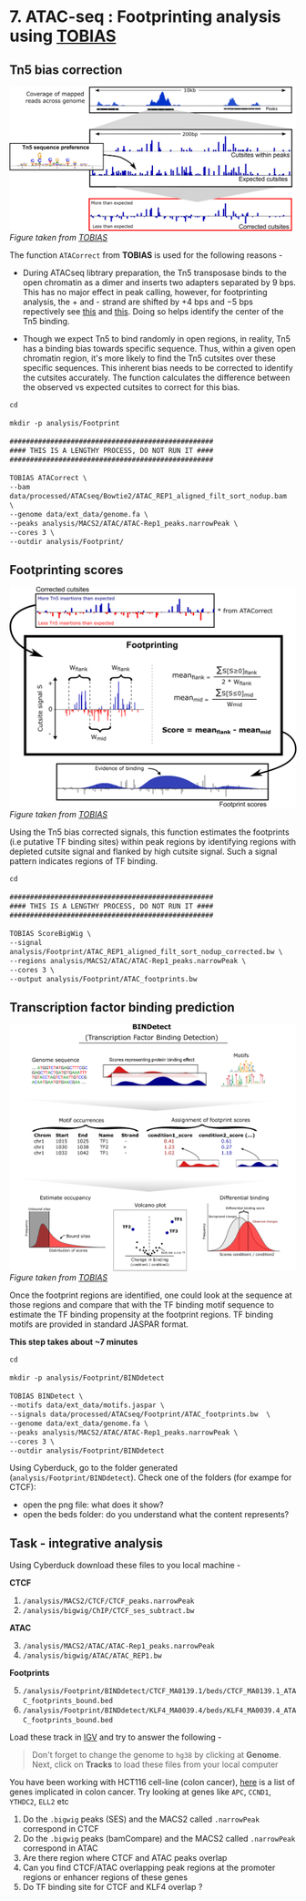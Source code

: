 # 7. ATAC-seq : Footprinting analysis using [TOBIAS](https://github.com/loosolab/TOBIAS)

## Tn5 bias correction

![ATAC correct](./atacorrect.png)
*Figure taken from [TOBIAS](https://github.com/loosolab/TOBIAS)*

The function `ATACorrect` from **TOBIAS** is used for the following reasons -

- During ATACseq libtrary preparation, the Tn5 transposase binds to the open chromatin as a dimer and inserts two adapters separated by 9 bps. This has no major effect in peak calling, however, for footprinting analysis, the + and - strand are shifted by +4 bps and −5 bps repectively see [this](https://dx.doi.org/10.1038%2Fnmeth.2688) and [this](https://www.biostars.org/p/476698/). Doing so helps identify the center of the Tn5 binding.

- Though we expect Tn5 to bind randomly in open regions, in reality, Tn5 has a binding bias towards specific sequence. Thus, within a given open chromatin region, it's more likely to find the Tn5 cutsites over these specific sequences. This inherent bias needs to be corrected to identify the cutsites accurately. The function calculates the difference between the observed vs expected cutsites to correct for this bias. 

```
cd

mkdir -p analysis/Footprint

##################################################
#### THIS IS A LENGTHY PROCESS, DO NOT RUN IT ####
##################################################

TOBIAS ATACorrect \
--bam data/processed/ATACseq/Bowtie2/ATAC_REP1_aligned_filt_sort_nodup.bam  \
--genome data/ext_data/genome.fa \
--peaks analysis/MACS2/ATAC/ATAC-Rep1_peaks.narrowPeak \
--cores 3 \
--outdir analysis/Footprint/

```
## Footprinting scores

![Footprinting](./footprinting.png)
*Figure taken from [TOBIAS](https://github.com/loosolab/TOBIAS)*

Using the Tn5 bias corrected signals, this function estimates the footprints (i.e putative TF binding sites) within peak regions by identifying regions with depleted cutsite signal and flanked by high cutsite signal. Such a signal pattern indicates regions of TF binding.

```
cd

##################################################
#### THIS IS A LENGTHY PROCESS, DO NOT RUN IT ####
##################################################

TOBIAS ScoreBigWig \
--signal analysis/Footprint/ATAC_REP1_aligned_filt_sort_nodup_corrected.bw \
--regions analysis/MACS2/ATAC/ATAC-Rep1_peaks.narrowPeak \
--cores 3 \
--output analysis/Footprint/ATAC_footprints.bw 

```

## Transcription factor binding prediction

![TF binding](./bindetect.png)
*Figure taken from [TOBIAS](https://github.com/loosolab/TOBIAS)*

Once the footprint regions are identified, one could look at the sequence at those regions and compare that with the TF binding motif sequence to estimate the TF binding propensity at the footprint regions. TF binding motifs are provided in standard JASPAR format.


**This step takes about ~7 minutes**

```
cd

mkdir -p analysis/Footprint/BINDdetect

TOBIAS BINDetect \
--motifs data/ext_data/motifs.jaspar \
--signals data/processed/ATACseq/Footprint/ATAC_footprints.bw  \
--genome data/ext_data/genome.fa \
--peaks analysis/MACS2/ATAC/ATAC-Rep1_peaks.narrowPeak \
--cores 3 \
--outdir analysis/Footprint/BINDdetect

```

Using Cyberduck, go to the folder generated (`analysis/Footprint/BINDdetect`). Check one of the folders (for exampe for CTCF):
* open the png file: what does it show?
* open the beds folder: do you understand what the content represents?

## Task - integrative analysis

Using Cyberduck download these files to you local machine - 

**CTCF**

1. `/analysis/MACS2/CTCF/CTCF_peaks.narrowPeak`
2. `/analysis/bigwig/ChIP/CTCF_ses_subtract.bw`

**ATAC**

3. `/analysis/MACS2/ATAC/ATAC-Rep1_peaks.narrowPeak`
4. `/analysis/bigwig/ATAC/ATAC_REP1.bw`

**Footprints**

5. `/analysis/Footprint/BINDdetect/CTCF_MA0139.1/beds/CTCF_MA0139.1_ATAC_footprints_bound.bed`
6. `/analysis/Footprint/BINDdetect/KLF4_MA0039.4/beds/KLF4_MA0039.4_ATAC_footprints_bound.bed`

Load these track in [IGV](https://igv.org/app/) and try to answer the following -

> Don't forget to change the genome to `hg38` by clicking at **Genome**. Next, click on **Tracks** to load these files from your local computer

You have been working with HCT116 cell-line (colon cancer), [here](https://www.omim.org/entry/114500) is a list of genes implicated in colon cancer. 
Try looking at genes like `APC`, `CCND1`, `YTHDC2`, `ELL2` etc

1. Do the `.bigwig` peaks (SES) and the MACS2 called `.narrowPeak` correspond in CTCF
2. Do the `.bigwig` peaks (bamCompare) and the MACS2 called `.narrowPeak` correspond in ATAC
3. Are there region where CTCF and ATAC peaks overlap
4. Can you find CTCF/ATAC overlapping peak regions at the promoter regions or enhancer regions of these genes
5. Do TF binding site for CTCF and KLF4 overlap ?
